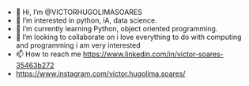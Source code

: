 - 👋 Hi, I’m @VICTORHUGOLIMASOARES
- 👀 I’m interested in python, iA, data science.
- 🌱 I’m currently learning Python, object oriented programming.
- 💞️ I’m looking to collaborate on i love everything to do with computing and programming i am very interested
- 📫 How to reach me https://www.linkedin.com/in/victor-soares-35463b272
- https://www.instagram.com/victor.hugolima.soares/

<!---
VICTORHUGOLIMASOARES/VICTORHUGOLIMASOARES is a ✨ special ✨ repository because its `README.md` (this file) appears on your GitHub profile.
You can click the Preview link to take a look at your changes.
--->
